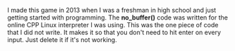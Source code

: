 I made this game in 2013 when I was a freshman in high school and just getting started with programming. The **no_buffer()** code was written for the online CPP Linux interpreter I was using. This was the one piece of code that I did not write. It makes it so that you don't need to hit enter on every input. Just delete it if it's not working.
